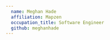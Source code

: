 ```yaml
---
  name: Meghan Hade
  affiliation: Mapzen
  occupation_title: Software Engineer
  github: meghanhade
---
```

